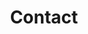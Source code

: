 ---
title: "Contact"
description: "We’d love to hear from you! Get in touch with us using our contact information below."
header:
  heading: "Contact Congress"
  text: "We’d love to hear from you! Get in touch with us using our contact information below."
contact_info:
  heading: "Get in touch"
  departments:
    - title: "Advertise"
      contact_name: "Emily Bell"
      email_address: "advertise@email.com"
      phone_number: "+1 (800) 123-4567"
    - title: "Press"
      contact_name: "Jorge Moreno"
      email_address: "press@email.com"
      phone_number: "+1 (800) 123-4567"
    - title: "Careers"
      contact_name: "Brandon Marshal"
      email_address: "careers@email.com"
      phone_number: "+1 (800) 123-4567"
    - title: "Reuse Permissions"
      contact_name: "Crystal Anderson"
      email_address: "reprint@email.com"
      phone_number: "+1 (800) 123-4567"
    - title: "Letters to the Editor"
      contact_name: "Jack Gates"
      email_address: "editors@email.com"
      phone_number: "+1 (800) 123-4567"
    - title: "Pitches"
      contact_name: "Henry Cejudo"
      email_address: "pitches@email.com"
      phone_number: "+1 (800) 123-4567"
  additional_info: >-
      If your reason for contacting us does not fall in any of the above categories, you can email us at <contact@email.com>.
locations_info:
  heading: "Our locations"
  locations:
    - street_address: "88 Kings Road"
      city: "London"
      postal_code: "WC59 3BW"
    - street_address: "4303 Massachusetts Avenue"
      city: "Washington"
      state: "DC"
      postal_code: "20024"
    - street_address: "4974 Duck Creek Road"
      city: "San Francisco"
      state: "CA"
      postal_code: "94108"
    - street_address: "3345 Bell Street"
      city: "New York"
      state: "NY"
      postal_code: "10003"
mail_info:
  heading: "Send us email"
  address:
    name: "Banter Magazine"
    po_box: "PO Box 12345"
    city: "Wyoming"
    state: "MI"
    postal_code: "49548"
  additional_info: >-
      Lorem ipsum dolor sit amet ornare arcu bibendum nunc. Phasellus praesent nisi malesuada imperdiet ac velit massa velit lacus hendrerit etiam nec.
  email_text: Send us email at oirat.kalmyk.congress@gmail.com
---